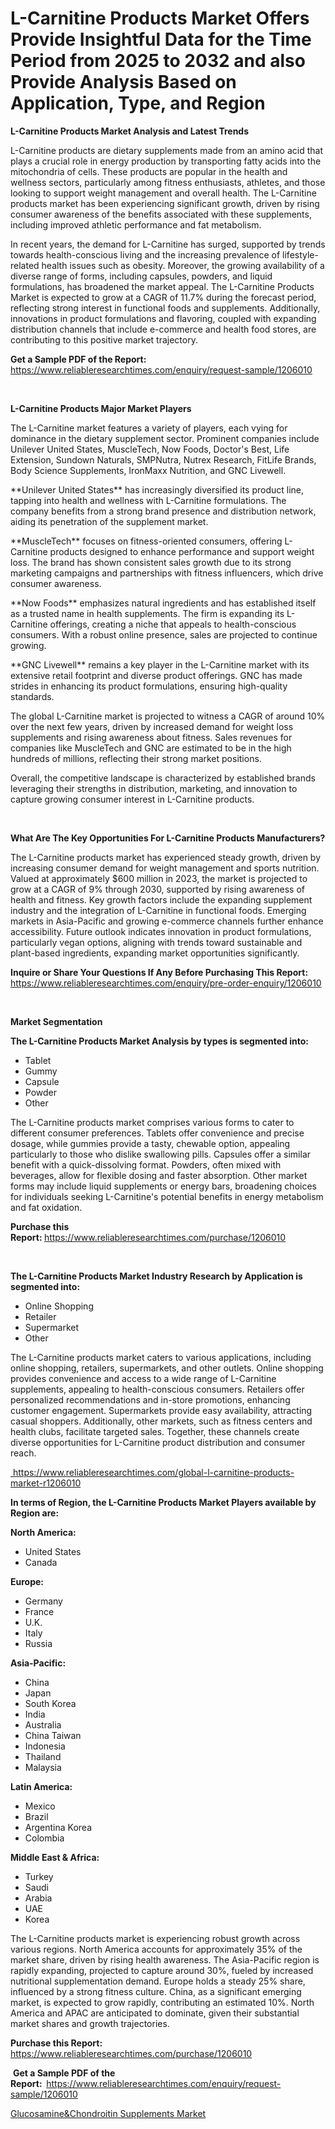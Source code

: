 <p><h1>L-Carnitine Products Market Offers Provide Insightful Data for the Time Period from 2025 to 2032 and also Provide Analysis Based on Application, Type, and Region</h1></p><p><strong>L-Carnitine Products Market Analysis and Latest Trends</strong></p>
<p><p>L-Carnitine products are dietary supplements made from an amino acid that plays a crucial role in energy production by transporting fatty acids into the mitochondria of cells. These products are popular in the health and wellness sectors, particularly among fitness enthusiasts, athletes, and those looking to support weight management and overall health. The L-Carnitine products market has been experiencing significant growth, driven by rising consumer awareness of the benefits associated with these supplements, including improved athletic performance and fat metabolism.</p><p>In recent years, the demand for L-Carnitine has surged, supported by trends towards health-conscious living and the increasing prevalence of lifestyle-related health issues such as obesity. Moreover, the growing availability of a diverse range of forms, including capsules, powders, and liquid formulations, has broadened the market appeal. The L-Carnitine Products Market is expected to grow at a CAGR of 11.7% during the forecast period, reflecting strong interest in functional foods and supplements. Additionally, innovations in product formulations and flavoring, coupled with expanding distribution channels that include e-commerce and health food stores, are contributing to this positive market trajectory.</p></p>
<p><strong>Get a Sample PDF of the Report:&nbsp;</strong> <a href="https://www.reliableresearchtimes.com/enquiry/request-sample/1206010?utm_campaign=2232&utm_medium=2&utm_source=Github&utm_content=ia&utm_term=09032025&utm_id=l-carnitine-products">https://www.reliableresearchtimes.com/enquiry/request-sample/1206010</a></p>
<p>&nbsp;</p>
<p><strong>L-Carnitine Products Major Market Players</strong></p>
<p><p>The L-Carnitine market features a variety of players, each vying for dominance in the dietary supplement sector. Prominent companies include Unilever United States, MuscleTech, Now Foods, Doctor's Best, Life Extension, Sundown Naturals, SMPNutra, Nutrex Research, FitLife Brands, Body Science Supplements, IronMaxx Nutrition, and GNC Livewell.</p><p>**Unilever United States** has increasingly diversified its product line, tapping into health and wellness with L-Carnitine formulations. The company benefits from a strong brand presence and distribution network, aiding its penetration of the supplement market.</p><p>**MuscleTech** focuses on fitness-oriented consumers, offering L-Carnitine products designed to enhance performance and support weight loss. The brand has shown consistent sales growth due to its strong marketing campaigns and partnerships with fitness influencers, which drive consumer awareness.</p><p>**Now Foods** emphasizes natural ingredients and has established itself as a trusted name in health supplements. The firm is expanding its L-Carnitine offerings, creating a niche that appeals to health-conscious consumers. With a robust online presence, sales are projected to continue growing.</p><p>**GNC Livewell** remains a key player in the L-Carnitine market with its extensive retail footprint and diverse product offerings. GNC has made strides in enhancing its product formulations, ensuring high-quality standards.</p><p>The global L-Carnitine market is projected to witness a CAGR of around 10% over the next few years, driven by increased demand for weight loss supplements and rising awareness about fitness. Sales revenues for companies like MuscleTech and GNC are estimated to be in the high hundreds of millions, reflecting their strong market positions.</p><p>Overall, the competitive landscape is characterized by established brands leveraging their strengths in distribution, marketing, and innovation to capture growing consumer interest in L-Carnitine products.</p></p>
<p>&nbsp;</p>
<p><strong>What Are The Key Opportunities For L-Carnitine Products Manufacturers?</strong></p>
<p><p>The L-Carnitine products market has experienced steady growth, driven by increasing consumer demand for weight management and sports nutrition. Valued at approximately $600 million in 2023, the market is projected to grow at a CAGR of 9% through 2030, supported by rising awareness of health and fitness. Key growth factors include the expanding supplement industry and the integration of L-Carnitine in functional foods. Emerging markets in Asia-Pacific and growing e-commerce channels further enhance accessibility. Future outlook indicates innovation in product formulations, particularly vegan options, aligning with trends toward sustainable and plant-based ingredients, expanding market opportunities significantly.</p></p>
<p><strong>Inquire or Share Your Questions If Any Before Purchasing This Report:</strong> <a href="https://www.reliableresearchtimes.com/enquiry/pre-order-enquiry/1206010?utm_campaign=2232&utm_medium=2&utm_source=Github&utm_content=ia&utm_term=09032025&utm_id=l-carnitine-products">https://www.reliableresearchtimes.com/enquiry/pre-order-enquiry/1206010</a></p>
<p>&nbsp;</p>
<p><strong>Market Segmentation</strong></p>
<p><strong>The L-Carnitine Products Market Analysis by types is segmented into:</strong></p>
<p><ul><li>Tablet</li><li>Gummy</li><li>Capsule</li><li>Powder</li><li>Other</li></ul></p>
<p><p>The L-Carnitine products market comprises various forms to cater to different consumer preferences. Tablets offer convenience and precise dosage, while gummies provide a tasty, chewable option, appealing particularly to those who dislike swallowing pills. Capsules offer a similar benefit with a quick-dissolving format. Powders, often mixed with beverages, allow for flexible dosing and faster absorption. Other market forms may include liquid supplements or energy bars, broadening choices for individuals seeking L-Carnitine's potential benefits in energy metabolism and fat oxidation.</p></p>
<p><strong>Purchase this Report:&nbsp;</strong><a href="https://www.reliableresearchtimes.com/purchase/1206010?utm_campaign=2232&utm_medium=2&utm_source=Github&utm_content=ia&utm_term=09032025&utm_id=l-carnitine-products">https://www.reliableresearchtimes.com/purchase/1206010</a></p>
<p>&nbsp;</p>
<p><strong>The L-Carnitine Products Market Industry Research by Application is segmented into:</strong></p>
<p><ul><li>Online Shopping</li><li>Retailer</li><li>Supermarket</li><li>Other</li></ul></p>
<p><p>The L-Carnitine products market caters to various applications, including online shopping, retailers, supermarkets, and other outlets. Online shopping provides convenience and access to a wide range of L-Carnitine supplements, appealing to health-conscious consumers. Retailers offer personalized recommendations and in-store promotions, enhancing customer engagement. Supermarkets provide easy availability, attracting casual shoppers. Additionally, other markets, such as fitness centers and health clubs, facilitate targeted sales. Together, these channels create diverse opportunities for L-Carnitine product distribution and consumer reach.</p></p>
<p><a href="https://www.reliableresearchtimes.com/global-l-carnitine-products-market-r1206010?utm_campaign=2232&utm_medium=2&utm_source=Github&utm_content=ia&utm_term=09032025&utm_id=l-carnitine-products">&nbsp;https://www.reliableresearchtimes.com/global-l-carnitine-products-market-r1206010</a></p>
<p><strong>In terms of Region, the L-Carnitine Products Market Players available by Region are:</strong></p>
<p>
    <p> <strong> North America: </strong>
        <ul>
            <li>United States</li>
            <li>Canada</li>
        </ul>
        </p> 
    <p> <strong> Europe: </strong>
        <ul>
            <li>Germany</li>
            <li>France</li>
            <li>U.K.</li>
            <li>Italy</li>
            <li>Russia</li>
        </ul>
        </p> 
    <p> <strong> Asia-Pacific: </strong>
        <ul>
            <li>China</li>
            <li>Japan</li>
            <li>South Korea</li>
            <li>India</li>
            <li>Australia</li>
            <li>China Taiwan</li>
            <li>Indonesia</li>
            <li>Thailand</li>
            <li>Malaysia</li>
        </ul>
        </p> 
    <p> <strong> Latin America: </strong>
        <ul>
            <li>Mexico</li>
            <li>Brazil</li>
            <li>Argentina Korea</li>
            <li>Colombia</li>
        </ul>
        </p> 
    <p> <strong> Middle East & Africa: </strong>
        <ul>
            <li>Turkey</li>
            <li>Saudi</li>
            <li>Arabia</li>
            <li>UAE</li>
            <li>Korea</li>
        </ul>
    </p>
    </p>
<p><p>The L-Carnitine products market is experiencing robust growth across various regions. North America accounts for approximately 35% of the market share, driven by rising health awareness. The Asia-Pacific region is rapidly expanding, projected to capture around 30%, fueled by increased nutritional supplementation demand. Europe holds a steady 25% share, influenced by a strong fitness culture. China, as a significant emerging market, is expected to grow rapidly, contributing an estimated 10%. North America and APAC are anticipated to dominate, given their substantial market shares and growth trajectories.</p></p>
<p><strong>Purchase this Report: </strong><a href="https://www.reliableresearchtimes.com/purchase/1206010?utm_campaign=2232&utm_medium=2&utm_source=Github&utm_content=ia&utm_term=09032025&utm_id=l-carnitine-products">https://www.reliableresearchtimes.com/purchase/1206010</a></p>
<p>&nbsp;<strong>Get a Sample PDF of the Report:&nbsp;&nbsp;</strong><a href="https://www.reliableresearchtimes.com/enquiry/request-sample/1206010?utm_campaign=2232&utm_medium=2&utm_source=Github&utm_content=ia&utm_term=09032025&utm_id=l-carnitine-products">https://www.reliableresearchtimes.com/enquiry/request-sample/1206010</a></p>
<p><strong></strong></p>
<p><p><a href="https://github.com/sca704osol/Market-Research-Report-List-1/blob/main/glucosaminechondroitin-supplements-market.md?utm_campaign=2232&utm_medium=2&utm_source=Github&utm_content=ia&utm_term=09032025&utm_id=l-carnitine-products">Glucosamine&Chondroitin Supplements Market</a></p></p>
